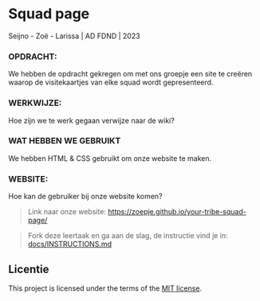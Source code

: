 # Squad page
Seijno - Zoë - Larissa | AD FDND | 2023

### OPDRACHT:
We hebben de opdracht gekregen om met ons groepje een site te creëren waarop de visitekaartjes van elke squad wordt gepresenteerd. 

### WERKWIJZE:
Hoe zijn we te werk gegaan verwijze naar de wiki? 

### WAT HEBBEN WE GEBRUIKT
We hebben HTML & CSS gebruikt om onze website te maken.

### WEBSITE:
Hoe kan de gebruiker bij onze website komen?
> Link naar onze website: https://zoepje.github.io/your-tribe-squad-page/






> Fork deze leertaak en ga aan de slag, de instructie vind je in: [docs/INSTRUCTIONS.md](docs/INSTRUCTIONS.md)

## Licentie

This project is licensed under the terms of the [MIT license](./LICENSE).
